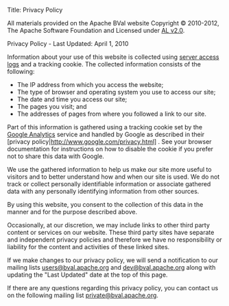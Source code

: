 Title: Privacy Policy

All materials provided on the Apache BVal website Copyright &#x00a9; 2010-2012, The Apache Software Foundation and Licensed under [AL v2.0](http://www.apache.org/licenses/LICENSE-2.0).

Privacy Policy - Last Updated:	April 1, 2010

Information about your use of this website is collected using [server access logs](http://people.apache.org/~vgritsenko/stats/)
 and a tracking cookie.  The collected information consists of the
following:

* The IP address from which you access the website;
* The type of browser and operating system you use to access our site;
* The date and time you access our site;
* The pages you visit; and
* The addresses of pages from where you followed a link to our site.

Part of this information is gathered using a tracking cookie set by the [Google Analytics](http://www.google.com/analytics/)
 service and handled by Google as described in their [privacy policy|http://www.google.com/privacy.html]
. See your browser documentation for instructions on how to disable the
cookie if you prefer not to share this data with Google.

We use the gathered information to help us make our site more useful to
visitors and to better understand how and when our site is used. We do not
track or collect personally identifiable information or associate gathered
data with any personally identifying information from other sources.

By using this website, you consent to the collection of this data in the
manner and for the purpose described above.

Occasionally, at our discretion, we may include links to other third party
content or services on our website. These third party sites have separate
and independent privacy policies and therefore we have no responsibility or
liability for the content and activities of these linked sites.

If we make changes to our privacy policy, we will send a notification to
our mailing lists <users@bval.apache.org> and <dev@bval.apache.org> along
with updating the "Last Updated" date at the top of this page.

If there are any questions regarding this privacy policy, you can contact
us on the following mailing list <private@bval.apache.org>.
